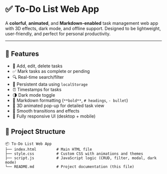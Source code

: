 # ✅ To-Do List Web App

A **colorful**, **animated**, and **Markdown-enabled** task management web app with 3D effects, dark mode, and offline support. Designed to be lightweight, user-friendly, and perfect for personal productivity.

---

## 🚀 Features

- 📝 Add, edit, delete tasks
- ✅ Mark tasks as complete or pending
- 🔍 Real-time search/filter
- 💾 Persistent data using `localStorage`
- ⏰ Timestamps for tasks
- 🌗 Dark mode toggle
- 🎨 Markdown formatting (`**bold**`, `# headings`, `- bullet`)
- 🧊 3D animated pop-up for detailed task view
- 💫 Smooth transitions and effects
- 📱 Fully responsive UI (desktop + mobile)


## 📁 Project Structure

```plaintext
📦 To-Do List Web App
├── index.html         # Main HTML file
├── style.css          # Custom CSS with animations and themes
├── script.js          # JavaScript logic (CRUD, filter, modal, dark mode)
└── README.md          # Project documentation (this file)
